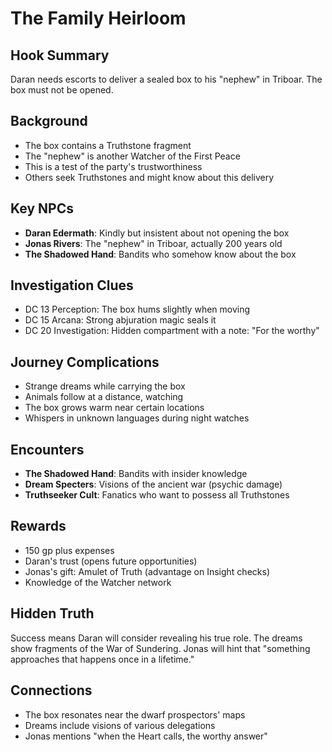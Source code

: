 # The Family Heirloom

## Hook Summary
Daran needs escorts to deliver a sealed box to his "nephew" in Triboar. The box must not be opened.

## Background
- The box contains a Truthstone fragment
- The "nephew" is another Watcher of the First Peace
- This is a test of the party's trustworthiness
- Others seek Truthstones and might know about this delivery

## Key NPCs
- **Daran Edermath**: Kindly but insistent about not opening the box
- **Jonas Rivers**: The "nephew" in Triboar, actually 200 years old
- **The Shadowed Hand**: Bandits who somehow know about the box

## Investigation Clues
- DC 13 Perception: The box hums slightly when moving
- DC 15 Arcana: Strong abjuration magic seals it
- DC 20 Investigation: Hidden compartment with a note: "For the worthy"

## Journey Complications
- Strange dreams while carrying the box
- Animals follow at a distance, watching
- The box grows warm near certain locations
- Whispers in unknown languages during night watches

## Encounters
- **The Shadowed Hand**: Bandits with insider knowledge
- **Dream Specters**: Visions of the ancient war (psychic damage)
- **Truthseeker Cult**: Fanatics who want to possess all Truthstones

## Rewards
- 150 gp plus expenses
- Daran's trust (opens future opportunities)
- Jonas's gift: Amulet of Truth (advantage on Insight checks)
- Knowledge of the Watcher network

## Hidden Truth
Success means Daran will consider revealing his true role. The dreams show fragments of the War of Sundering. Jonas will hint that "something approaches that happens once in a lifetime."

## Connections
- The box resonates near the dwarf prospectors' maps
- Dreams include visions of various delegations
- Jonas mentions "when the Heart calls, the worthy answer"